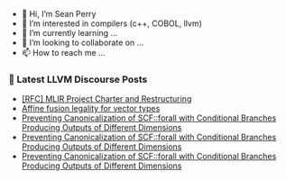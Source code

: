- 👋 Hi, I’m Sean Perry
- 👀 I’m interested in compilers (c++, COBOL, llvm)
- 🌱 I’m currently learning ...
- 💞️ I’m looking to collaborate on ...
- 📫 How to reach me ...

<!---
s66perry/s66perry is a ✨ special ✨ repository because its `README.md` (this file) appears on your GitHub profile.
You can click the Preview link to take a look at your changes.
--->
### 📕 Latest LLVM Discourse Posts

<!-- DISCOURSE-LLVM:START -->
- [[RFC] MLIR Project Charter and Restructuring](https://discourse.llvm.org/t/rfc-mlir-project-charter-and-restructuring/82896?page=5#post_90)
- [Affine fusion legality for vector types](https://discourse.llvm.org/t/affine-fusion-legality-for-vector-types/83079#post_6)
- [Preventing Canonicalization of SCF::forall with Conditional Branches Producing Outputs of Different Dimensions](https://discourse.llvm.org/t/preventing-canonicalization-of-scf-forall-with-conditional-branches-producing-outputs-of-different-dimensions/83108#post_4)
- [Preventing Canonicalization of SCF::forall with Conditional Branches Producing Outputs of Different Dimensions](https://discourse.llvm.org/t/preventing-canonicalization-of-scf-forall-with-conditional-branches-producing-outputs-of-different-dimensions/83108#post_3)
- [Preventing Canonicalization of SCF::forall with Conditional Branches Producing Outputs of Different Dimensions](https://discourse.llvm.org/t/preventing-canonicalization-of-scf-forall-with-conditional-branches-producing-outputs-of-different-dimensions/83108#post_2)
<!-- DISCOURSE-LLVM:END -->
